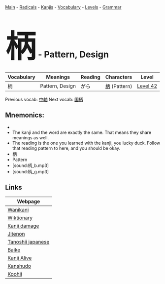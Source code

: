 <style> bigfont {font-size: 100px}</style>
[Main](../README.md) -
[Radicals](../radicals.md) -
[Kanjis](../kanjis.md) -
[Vocabulary](../vocabulary.md) -
[Levels](../levels.md) -
[Grammar](../grammar.md)
# <bigfont> 柄</bigfont> - Pattern, Design 

| Vocabulary | Meanings | Reading | Characters | Level |
| --- | --- | --- | --- | --- |
| 柄 | Pattern, Design | がら |  [柄](../kanjis/柄.md) (Pattern) | [Level 42](../levels/wk_level42.md) |

Previous vocab: [中軸](中軸.md) Next vocab: [国柄](国柄.md) 

## Mnemonics:

* 
* The kanji and the word are exactly the same. That means they share meanings as well.
* The reading is the one you learned with the kanji, you lucky duck. Follow that reading pattern to here, and you should be okay.
* 柄
* Pattern
* [sound:柄_b.mp3]
* [sound:柄_g.mp3]


## Links 

| Webpage |
| --- |
| [Wanikani          ](https://www.wanikani.com/kanji/柄) |
| [Wiktionary        ](https://en.wiktionary.org/wiki/柄) |
| [Kanji damage      ](http://www.kanjidamage.com/kanji/search?utf8=✓&q=柄) |
| [Jitenon           ](https://jitenon.com/kanji/柄) |
| [Tanoshii japanese ](https://www.tanoshiijapanese.com/dictionary/kanji.cfm?k=柄) |
| [Baike             ](https://baike.baidu.com/item/柄) |
| [Kanji Alive       ](https://app.kanjialive.com/柄) |
| [Kanshudo          ](https://www.kanshudo.com/searchmn?q=柄) |
| [Koohii            ](https://kanji.koohii.com/study/kanji/柄) |

